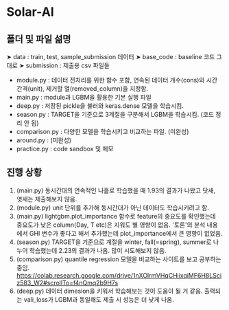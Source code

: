 # Solar-AI

## 폴더 및 파일 섦명
&#10148; data : train, test, sample_submission 데이터
&#10148; base_code : baseline 코드 그대로
&#10148; submission : 제출용 csv 파일들

- module.py : 데이터 전처리를 위한 함수 포함, 연속된 데이터 개수(cons)와 시간 간격(unit), 제거할 열(removed_column)을 지정함.
- main.py : module과 LGBM을 활용한 기본 실행 파일
- deep.py : 저장된 pickle을 불러와 keras.dense 모델을 학습시킴.
- season.py : TARGET을 기준으로 3계절을 구분해서 LGBM을 학습시킴. (코드 정리 안 됨)
- comparison.py : 다양한 모델을 학습시키고 비교하는 파일. (미완성)
- around.py : (미완성)
- practice.py : code sandbox 및 메모

## 진행 상황
1. (main.py) 동시간대의 연속적인 나흘로 학습했을 때 1.93의 결과가 나왔고 닷새, 엿새는 제출해보지 않음.
2. (module.py) unit 단위를 추가해 동시간대가 아닌 데이터도 학습시키려고 함.
3. (main.py) lightgbm.plot_importance 함수로 feature의 중요도를 확인했는데 중요도가 낮은 column(Day, T etc)은 지워도 별 영향이 없음. '토론'의 분석 내용에서 GHI 변수가 좋다고 해서 추가했는데 plot_importance에서 큰 영향이 없었음.
4. (season.py) TARGET을 기준으로 계절을 winter, fall(=spring), summer로 나누어 학습했는데 2.23의 결과가 나옴. 많이 시도해보지 않음.
5. (comparison.py) quantile regression 모델을 비교하는 사이트를 보고 공부하는 중임. https://colab.research.google.com/drive/1nXOlrmVHqCHiixqiMF6H8LSciz583_W2#scrollTo=f4nQmq2b9H7s
6. (deep.py) 데이터 dimesion을 키워서 학습해보는 것이 도움이 될 거 같음. 출력되는 vali_loss가 LGBM과 동일해도 제출 시 성능은 더 낮게 나옴.
